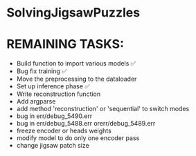 # SolvingJigsawPuzzles


# REMAINING TASKS:
- Build function to import various models ✅
- Bug fix training ✅
- Move the preprocessing to the dataloader
- Set up inference phase ✅
- Write reconstruction function
- Add argparse
- add method 'reconstruction' or 'sequential' to switch modes
- bug in err/debug_5490.err
- bug in err/debug_5488.err orerr/debug_5489.err
- freeze encoder or heads weights
- modify model to do only one encoder pass
- change jigsaw patch size
